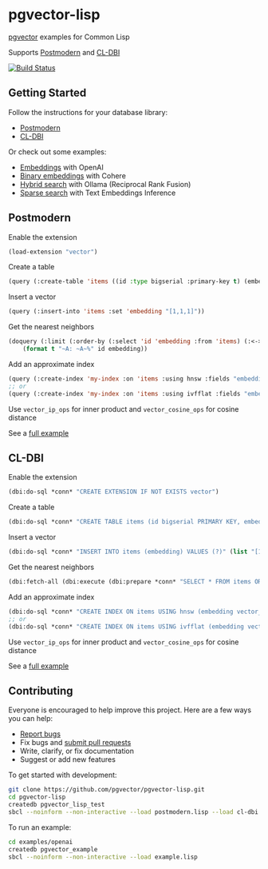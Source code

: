 # pgvector-lisp

[pgvector](https://github.com/pgvector/pgvector) examples for Common Lisp

Supports [Postmodern](https://github.com/marijnh/Postmodern) and [CL-DBI](https://github.com/fukamachi/cl-dbi)

[![Build Status](https://github.com/pgvector/pgvector-lisp/actions/workflows/build.yml/badge.svg)](https://github.com/pgvector/pgvector-lisp/actions)

## Getting Started

Follow the instructions for your database library:

- [Postmodern](#postmodern)
- [CL-DBI](#cl-dbi)

Or check out some examples:

- [Embeddings](examples/openai/example.lisp) with OpenAI
- [Binary embeddings](examples/cohere/example.lisp) with Cohere
- [Hybrid search](examples/hybrid/example.lisp) with Ollama (Reciprocal Rank Fusion)
- [Sparse search](examples/sparse/example.lisp) with Text Embeddings Inference

## Postmodern

Enable the extension

```lisp
(load-extension "vector")
```

Create a table

```lisp
(query (:create-table 'items ((id :type bigserial :primary-key t) (embedding :type (vector 3)))))
```

Insert a vector

```lisp
(query (:insert-into 'items :set 'embedding "[1,1,1]"))
```

Get the nearest neighbors

```lisp
(doquery (:limit (:order-by (:select 'id 'embedding :from 'items) (:<-> 'embedding "[1,1,1]")) 5) (id embedding)
    (format t "~A: ~A~%" id embedding))
```

Add an approximate index

```lisp
(query (:create-index 'my-index :on 'items :using hnsw :fields "embedding vector_l2_ops"))
;; or
(query (:create-index 'my-index :on 'items :using ivfflat :fields "embedding vector_l2_ops" :with (:= 'lists 100)))
```

Use `vector_ip_ops` for inner product and `vector_cosine_ops` for cosine distance

See a [full example](postmodern.lisp)

## CL-DBI

Enable the extension

```lisp
(dbi:do-sql *conn* "CREATE EXTENSION IF NOT EXISTS vector")
```

Create a table

```lisp
(dbi:do-sql *conn* "CREATE TABLE items (id bigserial PRIMARY KEY, embedding vector(3))")
```

Insert a vector

```lisp
(dbi:do-sql *conn* "INSERT INTO items (embedding) VALUES (?)" (list "[1,1,1]"))
```

Get the nearest neighbors

```lisp
(dbi:fetch-all (dbi:execute (dbi:prepare *conn* "SELECT * FROM items ORDER BY embedding <-> ? LIMIT 5") (list "[1,1,1]")))
```

Add an approximate index

```lisp
(dbi:do-sql *conn* "CREATE INDEX ON items USING hnsw (embedding vector_l2_ops)")
;; or
(dbi:do-sql *conn* "CREATE INDEX ON items USING ivfflat (embedding vector_l2_ops) WITH (lists = 100)")
```

Use `vector_ip_ops` for inner product and `vector_cosine_ops` for cosine distance

See a [full example](cl-dbi.lisp)

## Contributing

Everyone is encouraged to help improve this project. Here are a few ways you can help:

- [Report bugs](https://github.com/pgvector/pgvector-lisp/issues)
- Fix bugs and [submit pull requests](https://github.com/pgvector/pgvector-lisp/pulls)
- Write, clarify, or fix documentation
- Suggest or add new features

To get started with development:

```sh
git clone https://github.com/pgvector/pgvector-lisp.git
cd pgvector-lisp
createdb pgvector_lisp_test
sbcl --noinform --non-interactive --load postmodern.lisp --load cl-dbi.lisp
```

To run an example:

```sh
cd examples/openai
createdb pgvector_example
sbcl --noinform --non-interactive --load example.lisp
```
